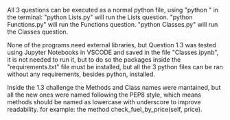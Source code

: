 All 3 questions can be executed as a normal python file, using "python <file>" in the terminal:
"python Lists.py" will run the Lists question.
"python Functions.py" will run the Functions question.
"python Classes.py" will run the Classes question.

None of the programs need external libraries, but Question 1.3 was tested using Jupyter Notebooks in VSCODE and saved in the file "Classes.ipynb", it is not needed to run it, but to do so the packages inside the "requirements.txt" file must be installed, but all the 3 python files can be ran without any requirements, besides python, installed.

Inside the 1.3 challenge the Methods and Class names were mantained, but all the new ones were named following the PEP8 style, which means methods should be named as lowercase with underscore to improve readability.
for example: the method check_fuel_by_price(self, price).


